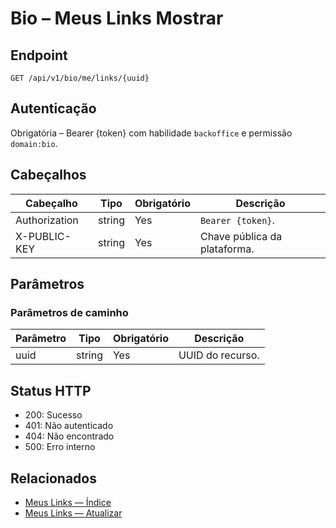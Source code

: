# Bio – Meus Links Mostrar

## Endpoint

```
GET /api/v1/bio/me/links/{uuid}
```

## Autenticação

Obrigatória – Bearer {token} com habilidade `backoffice` e permissão `domain:bio`.

## Cabeçalhos

| Cabeçalho           | Tipo   | Obrigatório | Descrição |
| ---------------- | ------ | -------- | ----------- |
| Authorization    | string | Yes      | `Bearer {token}`. |
| X-PUBLIC-KEY     | string | Yes      | Chave pública da plataforma. |

## Parâmetros

### Parâmetros de caminho

| Parâmetro | Tipo   | Obrigatório | Descrição |
| --------- | ------ | -------- | ----------- |
| uuid      | string | Yes      | UUID do recurso. |

## Status HTTP

- 200: Sucesso
- 401: Não autenticado
- 404: Não encontrado
- 500: Erro interno

## Relacionados

- [Meus Links — Índice](MyLinksÍndice.md)
- [Meus Links — Atualizar](MyLinksAtualizar.md)
